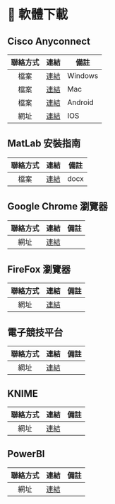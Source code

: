 # 📱 軟體下載

## Cisco Anyconnect
| 聯絡方式 | 連結 | 備註 |
| :---: | :---: | --- |
| 檔案 | [連結](https://cdn.jsdelivr.net/gh/PhoenixTechProject/BNBUHandbook/docs/assets/software/acWin.exe) | Windows |
| 檔案 | [連結](https://cdn.jsdelivr.net/gh/PhoenixTechProject/BNBUHandbook/docs/assets/software/acMac.pkg) | Mac |
| 檔案 | [連結](https://cdn.jsdelivr.net/gh/PhoenixTechProject/BNBUHandbook/docs/assets/software/acAndroid.apk) | Android |
| 網址 | [連結](https://apps.apple.com/cn/app/cisco-secure-client/id1135064690) | IOS |

## MatLab 安裝指南
| 聯絡方式 | 連結 | 備註 |
| :---: | :---: | --- |
| 檔案 | [連結](https://cdn.jsdelivr.net/gh/PhoenixTechProject/BNBUHandbook/docs/assets/file/matlabintro.docx) | docx |

## Google Chrome 瀏覽器
| 聯絡方式 | 連結 | 備註 |
| :---: | :---: | --- |
| 網址 | [連結](https://www.google.cn/chrome/) | |

## FireFox 瀏覽器
| 聯絡方式 | 連結 | 備註 |
| :---: | :---: | --- |
| 網址 | [連結](https://www.firefox.com/en-US/?redirect_source=mozilla-org&utm_campaign=SET_DEFAULT_BROWSER) | |

## 電子競技平台
| 聯絡方式 | 連結 | 備註 |
| :---: | :---: | --- |
| 網址 | [連結](https://store.steampowered.com/about/) | |

## KNIME
| 聯絡方式 | 連結 | 備註 |
| :---: | :---: | --- |
| 網址 | [連結](https://www.knime.com/downloads) | |

## PowerBI
| 聯絡方式 | 連結 | 備註 |
| :---: | :---: | --- |
| 網址 | [連結](https://www.microsoft.com/zh-tw/power-platform/products/power-bi/) | |
